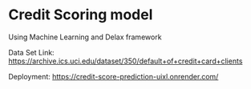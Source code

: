 # Credit Scoring model
Using Machine Learning and Delax framework

Data Set Link: https://archive.ics.uci.edu/dataset/350/default+of+credit+card+clients

Deployment: https://credit-score-prediction-uixl.onrender.com/

